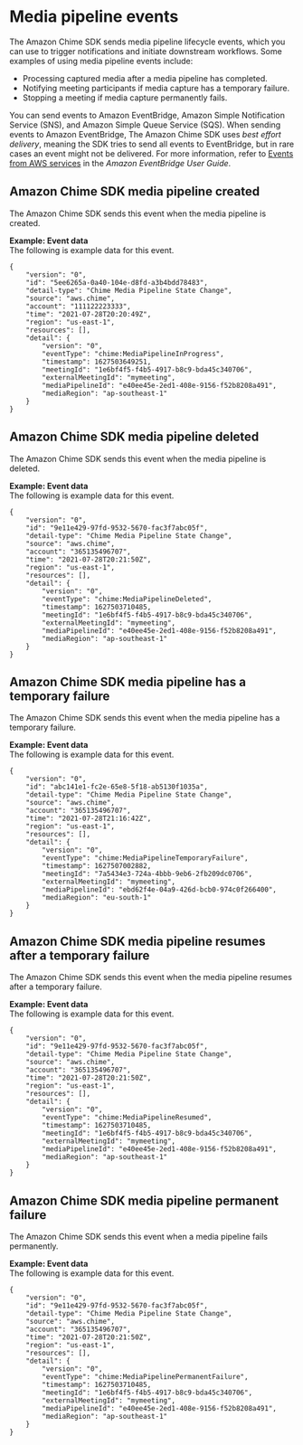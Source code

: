 # Media pipeline events<a name="media-capture-events"></a>

The Amazon Chime SDK sends media pipeline lifecycle events, which you can use to trigger notifications and initiate downstream workflows\. Some examples of using media pipeline events include:
+ Processing captured media after a media pipeline has completed\.
+ Notifying meeting participants if media capture has a temporary failure\.
+ Stopping a meeting if media capture permanently fails\.

You can send events to Amazon EventBridge, Amazon Simple Notification Service \(SNS\), and Amazon Simple Queue Service \(SQS\)\. When sending events to Amazon EventBridge, The Amazon Chime SDK uses *best effort delivery*, meaning the SDK tries to send all events to EventBridge, but in rare cases an event might not be delivered\. For more information, refer to [Events from AWS services](https://docs.aws.amazon.com/eventbridge/latest/userguide/eb-service-event.html) in the *Amazon EventBridge User Guide*\.

## Amazon Chime SDK media pipeline created<a name="media-pipeline-create"></a>

The Amazon Chime SDK sends this event when the media pipeline is created\.

**Example: Event data**  
 The following is example data for this event\.

```
{
    "version": "0", 
    "id": "5ee6265a-0a40-104e-d8fd-a3b4bdd78483", 
    "detail-type": "Chime Media Pipeline State Change", 
    "source": "aws.chime", 
    "account": "111122223333", 
    "time": "2021-07-28T20:20:49Z", 
    "region": "us-east-1", 
    "resources": [], 
    "detail": {
        "version": "0", 
        "eventType": "chime:MediaPipelineInProgress", 
        "timestamp": 1627503649251, 
        "meetingId": "1e6bf4f5-f4b5-4917-b8c9-bda45c340706", 
        "externalMeetingId": "mymeeting",
        "mediaPipelineId": "e40ee45e-2ed1-408e-9156-f52b8208a491", 
        "mediaRegion": "ap-southeast-1"
    }
}
```

## Amazon Chime SDK media pipeline deleted<a name="media-pipeline-delete"></a>

The Amazon Chime SDK sends this event when the media pipeline is deleted\.

**Example: Event data**  
The following is example data for this event\.

```
{
    "version": "0",
    "id": "9e11e429-97fd-9532-5670-fac3f7abc05f",
    "detail-type": "Chime Media Pipeline State Change",
    "source": "aws.chime",
    "account": "365135496707",
    "time": "2021-07-28T20:21:50Z",
    "region": "us-east-1",
    "resources": [],
    "detail": {
        "version": "0",
        "eventType": "chime:MediaPipelineDeleted",
        "timestamp": 1627503710485,
        "meetingId": "1e6bf4f5-f4b5-4917-b8c9-bda45c340706",
        "externalMeetingId": "mymeeting",
        "mediaPipelineId": "e40ee45e-2ed1-408e-9156-f52b8208a491",
        "mediaRegion": "ap-southeast-1"
    }
}
```

## Amazon Chime SDK media pipeline has a temporary failure<a name="pipeline-temp-failure"></a>

The Amazon Chime SDK sends this event when the media pipeline has a temporary failure\.

**Example: Event data**  
The following is example data for this event\.

```
{
    "version": "0",
    "id": "abc141e1-fc2e-65e8-5f18-ab5130f1035a",
    "detail-type": "Chime Media Pipeline State Change",
    "source": "aws.chime",
    "account": "365135496707",
    "time": "2021-07-28T21:16:42Z",
    "region": "us-east-1",
    "resources": [],
    "detail": {
        "version": "0",
        "eventType": "chime:MediaPipelineTemporaryFailure",
        "timestamp": 1627507002882,
        "meetingId": "7a5434e3-724a-4bbb-9eb6-2fb209dc0706",
        "externalMeetingId": "mymeeting",
        "mediaPipelineId": "ebd62f4e-04a9-426d-bcb0-974c0f266400",
        "mediaRegion": "eu-south-1"
    }
}
```

## Amazon Chime SDK media pipeline resumes after a temporary failure<a name="pipeline-temp-failure-resume"></a>

The Amazon Chime SDK sends this event when the media pipeline resumes after a temporary failure\.

**Example: Event data**  
The following is example data for this event\.

```
{
    "version": "0",
    "id": "9e11e429-97fd-9532-5670-fac3f7abc05f",
    "detail-type": "Chime Media Pipeline State Change",
    "source": "aws.chime",
    "account": "365135496707",
    "time": "2021-07-28T20:21:50Z",
    "region": "us-east-1",
    "resources": [],
    "detail": {
        "version": "0",
        "eventType": "chime:MediaPipelineResumed",
        "timestamp": 1627503710485,
        "meetingId": "1e6bf4f5-f4b5-4917-b8c9-bda45c340706",
        "externalMeetingId": "mymeeting",
        "mediaPipelineId": "e40ee45e-2ed1-408e-9156-f52b8208a491",
        "mediaRegion": "ap-southeast-1"
    }
}
```

## Amazon Chime SDK media pipeline permanent failure<a name="pipeline-perm-failure"></a>

The Amazon Chime SDK sends this event when a media pipeline fails permanently\.

**Example: Event data**  
The following is example data for this event\.

```
{
    "version": "0",
    "id": "9e11e429-97fd-9532-5670-fac3f7abc05f",
    "detail-type": "Chime Media Pipeline State Change",
    "source": "aws.chime",
    "account": "365135496707",
    "time": "2021-07-28T20:21:50Z",
    "region": "us-east-1",
    "resources": [],
    "detail": {
        "version": "0",
        "eventType": "chime:MediaPipelinePermanentFailure",
        "timestamp": 1627503710485,
        "meetingId": "1e6bf4f5-f4b5-4917-b8c9-bda45c340706",
        "externalMeetingId": "mymeeting",
        "mediaPipelineId": "e40ee45e-2ed1-408e-9156-f52b8208a491",
        "mediaRegion": "ap-southeast-1"
    }
}
```